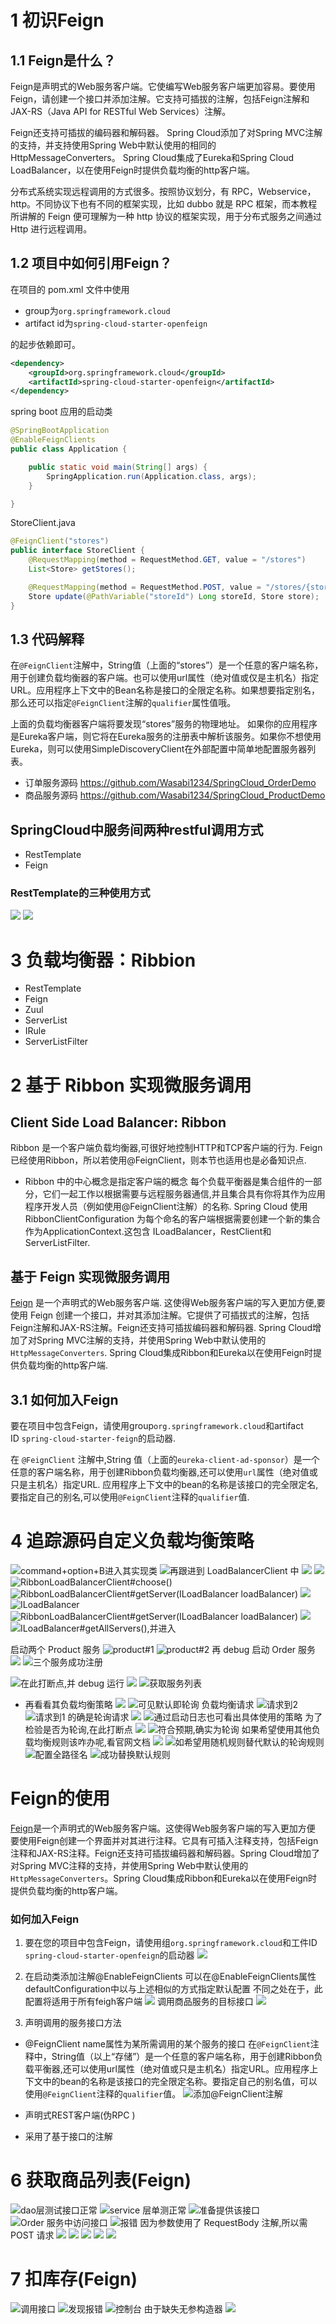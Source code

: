 # 1 初识Feign
## 1.1 Feign是什么？
Feign是声明式的Web服务客户端。它使编写Web服务客户端更加容易。要使用Feign，请创建一个接口并添加注解。它支持可插拔的注解，包括Feign注解和JAX-RS（Java API for RESTful Web Services）注解。 

Feign还支持可插拔的编码器和解码器。 Spring Cloud添加了对Spring MVC注解的支持，并支持使用Spring Web中默认使用的相同的HttpMessageConverters。 Spring Cloud集成了Eureka和Spring Cloud LoadBalancer，以在使用Feign时提供负载均衡的http客户端。

分布式系统实现远程调用的方式很多。按照协议划分，有 RPC，Webservice，http。不同协议下也有不同的框架实现，比如 dubbo 就是 RPC 框架，而本教程所讲解的 Feign 便可理解为一种 http 协议的框架实现，用于分布式服务之间通过 Http 进行远程调用。

## 1.2 项目中如何引用Feign？
在项目的 pom.xml 文件中使用
- group为`org.springframework.cloud`
- artifact id为`spring-cloud-starter-openfeign`

的起步依赖即可。
```xml
<dependency>
    <groupId>org.springframework.cloud</groupId>
    <artifactId>spring-cloud-starter-openfeign</artifactId>
</dependency>
```
spring boot 应用的启动类
```java
@SpringBootApplication
@EnableFeignClients
public class Application {

    public static void main(String[] args) {
        SpringApplication.run(Application.class, args);
    }

}
```
StoreClient.java
```java
@FeignClient("stores")
public interface StoreClient {
    @RequestMapping(method = RequestMethod.GET, value = "/stores")
    List<Store> getStores();

    @RequestMapping(method = RequestMethod.POST, value = "/stores/{storeId}", consumes = "application/json")
    Store update(@PathVariable("storeId") Long storeId, Store store);
}
```
## 1.3 代码解释
在`@FeignClient`注解中，String值（上面的“stores”）是一个任意的客户端名称，用于创建负载均衡器的客户端。也可以使用url属性（绝对值或仅是主机名）指定URL。应用程序上下文中的Bean名称是接口的全限定名称。如果想要指定别名，那么还可以指定`@FeignClient`注解的`qualifier`属性值哦。

上面的负载均衡器客户端将要发现“stores”服务的物理地址。
如果你的应用程序是Eureka客户端，则它将在Eureka服务的注册表中解析该服务。如果你不想使用Eureka，则可以使用SimpleDiscoveryClient在外部配置中简单地配置服务器列表。

- 订单服务源码
https://github.com/Wasabi1234/SpringCloud_OrderDemo
- 商品服务源码
https://github.com/Wasabi1234/SpringCloud_ProductDemo


## SpringCloud中服务间两种restful调用方式
- RestTemplate
- Feign

### RestTemplate的三种使用方式

![](https://img-blog.csdnimg.cn/img_convert/063d576b00269001ec9f0bfb067816b2.png)
![](https://img-blog.csdnimg.cn/img_convert/f0895d41315208052bbaec517ef3eb79.png)
# 3 负载均衡器：Ribbion
- RestTemplate
- Feign
- Zuul
- ServerList
- IRule
- ServerListFilter
# 2 基于 Ribbon 实现微服务调用
## Client Side Load Balancer: Ribbon
Ribbon 是一个客户端负载均衡器,可很好地控制HTTP和TCP客户端的行为.
Feign已经使用Ribbon，所以若使用@FeignClient，则本节也适用也是必备知识点.

- Ribbon 中的中心概念是指定客户端的概念
每个负载平衡器是集合组件的一部分，它们一起工作以根据需要与远程服务器通信,并且集合具有你将其作为应用程序开发人员（例如使用@FeignClient注解）的名称.
Spring Cloud 使用 RibbonClientConfiguration 为每个命名的客户端根据需要创建一个新的集合作为ApplicationContext.这包含 ILoadBalancer，RestClient和ServerListFilter.

## 基于 Feign 实现微服务调用
[Feign](https://github.com/Netflix/feign) 是一个声明式的Web服务客户端.
这使得Web服务客户端的写入更加方便,要使用 Feign 创建一个接口，并对其添加注解。它提供了可插拔式的注解，包括Feign注解和JAX-RS注解。Feign还支持可插拔编码器和解码器.
Spring Cloud增加了对Spring MVC注解的支持，并使用Spring Web中默认使用的`HttpMessageConverters`.
Spring Cloud集成Ribbon和Eureka以在使用Feign时提供负载均衡的http客户端.

## 3.1 如何加入Feign
要在项目中包含Feign，请使用group`org.springframework.cloud`和artifact ID `spring-cloud-starter-feign`的启动器.

在 `@FeignClient` 注解中,String 值（上面的`eureka-client-ad-sponsor`）是一个任意的客户端名称，用于创建Ribbon负载均衡器,还可以使用`url`属性（绝对值或只是主机名）指定URL.
应用程序上下文中的bean的名称是该接口的完全限定名,要指定自己的别名,可以使用`@FeignClient`注释的`qualifier`值.
# 4 追踪源码自定义负载均衡策略
![command+option+B进入其实现类](https://img-blog.csdnimg.cn/img_convert/4fb791522ada13cb0b503e2aec7fa5a0.png)
![再跟进到 LoadBalancerClient 中](https://img-blog.csdnimg.cn/img_convert/945094b6c2275270825b7d8aebf73883.png)
![](https://img-blog.csdnimg.cn/img_convert/db9dc5803dd372f936d41709d1cc5d22.png)
![](https://img-blog.csdnimg.cn/img_convert/5cbcccd206c9bb4f75fb2a33a904a765.png)
![RibbonLoadBalancerClient#choose()](https://img-blog.csdnimg.cn/img_convert/6b954e1a106f3735f33c054365f5c396.png)
![RibbonLoadBalancerClient#getServer(ILoadBalancer loadBalancer)](https://img-blog.csdnimg.cn/img_convert/0cf79d86e8d09048f08daf3bd25c8a9d.png)
![](https://img-blog.csdnimg.cn/img_convert/2fda2407d0b51457ddff09a277476993.png)
![ILoadBalancer](https://img-blog.csdnimg.cn/img_convert/e228d4476292937d12a96f13e460e6e3.png)
![RibbonLoadBalancerClient#getServer(ILoadBalancer loadBalancer)](https://img-blog.csdnimg.cn/img_convert/04d1885e5a21fe10c54f18cc404d1095.png)
![](https://img-blog.csdnimg.cn/img_convert/98ba75b0af776caf8e706ca1bb410868.png)
![ILoadBalancer#getAllServers(),并进入](https://img-blog.csdnimg.cn/img_convert/e8af6c3781f24ece5bbd03ed8ec8150e.png)

启动两个 Product 服务
![product#1](https://img-blog.csdnimg.cn/img_convert/f11557f931b43f380b3ffac85390609f.png)
![product#2](https://img-blog.csdnimg.cn/img_convert/79cfe88a14018a7c52f36f0db703cb06.png)
再 debug 启动 Order 服务
![](https://img-blog.csdnimg.cn/img_convert/8275e6638952a618e295bd3ca889cf5f.png)
![三个服务成功注册](https://img-blog.csdnimg.cn/img_convert/00142dcc753ad666b4d70a21f28dc937.png)

![在此打断点,并 debug 运行](https://img-blog.csdnimg.cn/img_convert/d0ba6166c6cb6e810091493b951160e2.png)
![](https://img-blog.csdnimg.cn/img_convert/d7212904083a83e0e7653e2f4a1ae010.png)
![获取服务列表](https://img-blog.csdnimg.cn/img_convert/0dd6ac9fee77c000a83e3554a7648563.png)
- 再看看其负载均衡策略
![](https://img-blog.csdnimg.cn/img_convert/1a9f8b77e0a7c6886ea0ff8c9f1629a6.png)
![可见默认即轮询](https://img-blog.csdnimg.cn/img_convert/dc071d047d0d2754254d16a80b50a330.png)
负载均衡请求
![请求到2](https://img-blog.csdnimg.cn/img_convert/c0f669b36777a2ba01e41a22a88fa033.png)
![请求到1](https://img-blog.csdnimg.cn/img_convert/9e6e5ecce3648ceb500d880626ab86bb.png)
的确是轮询请求
![](https://img-blog.csdnimg.cn/img_convert/d753dca767a82af670902dbc09f5759d.png)
![通过启动日志也可看出具体使用的策略](https://img-blog.csdnimg.cn/img_convert/3a00d51d5e8466c21baf9575ec7d91c1.png)
为了检验是否为轮询,在此打断点
![](https://img-blog.csdnimg.cn/img_convert/be186884fb3b94e9ebd25c7c48fa4f5e.png)
![符合预期,确实为轮询](https://img-blog.csdnimg.cn/img_convert/2e2652649adb5237e9a6948dec4ff016.png)
如果希望使用其他负载均衡规则该咋办呢,看官网文档
![](https://img-blog.csdnimg.cn/img_convert/be30a4ce37058d54fef33899bde2815a.png)
![如希望用随机规则替代默认的轮询规则](https://img-blog.csdnimg.cn/img_convert/ebaf05c5ebab148bbd30c68167c0ba86.png)
![配置全路径名](https://img-blog.csdnimg.cn/img_convert/916522ea7fda52a30c89295156d2384d.png)
![成功替换默认规则](https://img-blog.csdnimg.cn/img_convert/cbda241ffea8ef8476b4d7d89c06e1d8.png)

# Feign的使用
[Feign](https://github.com/Netflix/feign)是一个声明式的Web服务客户端。这使得Web服务客户端的写入更加方便 要使用Feign创建一个界面并对其进行注释。它具有可插入注释支持，包括Feign注释和JAX-RS注释。Feign还支持可插拔编码器和解码器。Spring Cloud增加了对Spring MVC注释的支持，并使用Spring Web中默认使用的`HttpMessageConverters`。Spring Cloud集成Ribbon和Eureka以在使用Feign时提供负载均衡的http客户端。

### 如何加入Feign
1. 要在您的项目中包含Feign，请使用组`org.springframework.cloud`和工件ID `spring-cloud-starter-openfeign`的启动器
![](https://img-blog.csdnimg.cn/img_convert/4c775bb31650d21696ff530e5c480b69.png)

2. 在启动类添加注解@EnableFeignClients
可以在@EnableFeignClients属性defaultConfiguration中以与上述相似的方式指定默认配置
不同之处在于，此配置将适用于所有feigh客户端
![](https://img-blog.csdnimg.cn/img_convert/5d9ba063201581aa973ea7b497365fbc.png)
调用商品服务的目标接口
![](https://img-blog.csdnimg.cn/img_convert/30d89da349ebdd16485d5c434d19631e.png)
3. 声明调用的服务接口方法
- @FeignClient 
name属性为某所需调用的某个服务的接口
在`@FeignClient`注释中，String值（以上“存储”）是一个任意的客户端名称，用于创建Ribbon负载平衡器,还可以使用url属性（绝对值或只是主机名）指定URL。应用程序上下文中的bean的名称是该接口的完全限定名称。要指定自己的别名值，可以使用`@FeignClient`注释的`qualifier`值。
![添加@FeignClient注解](https://img-blog.csdnimg.cn/img_convert/a70575ca62aa9c41d97a1b35e19e5391.png)

- 声明式REST客户端(伪RPC )
- 采用了基于接口的注解
# 6 获取商品列表(Feign)

![dao层测试接口正常](https://img-blog.csdnimg.cn/img_convert/1db017843f5691d8694d834d627013d0.png)
![service 层单测正常](https://img-blog.csdnimg.cn/img_convert/f27a50f535549c8f99ba13eab84e6e1b.png)
![准备提供该接口](https://img-blog.csdnimg.cn/img_convert/3144d3953f20d1cf30d3ddc725befc60.png)
![Order 服务中访问接口](https://img-blog.csdnimg.cn/img_convert/c3836d538196abd315f240cc118dc42d.png)
![报错](https://img-blog.csdnimg.cn/img_convert/b004b87b8f6702b8a88054c8602cfe86.png)
因为参数使用了 RequestBody 注解,所以需 POST 请求
![](https://img-blog.csdnimg.cn/img_convert/3a9e9fdef3d3382ab6bc91bf6743e56b.png)
![](https://img-blog.csdnimg.cn/img_convert/d05ae310914224703cdddd511f1df192.png)
![](https://img-blog.csdnimg.cn/img_convert/5bf2648013f572253e011137de2e190e.png)
![](https://img-blog.csdnimg.cn/img_convert/d05374f653409c0c12dda193690418bc.png)
![](https://img-blog.csdnimg.cn/img_convert/2bc1790b4db13e32bdabeb6dbf4e785f.png)
# 7 扣库存(Feign)
![调用接口](https://img-blog.csdnimg.cn/img_convert/35baa3ce789648731d85e3232013d793.png)
![发现报错](https://img-blog.csdnimg.cn/img_convert/7abd811562529dae4ab624d87cd1d311.png)
![控制台](https://img-blog.csdnimg.cn/img_convert/545b00ce686cf662db2ce52058b25247.png)
由于缺失无参构造器
![](https://img-blog.csdnimg.cn/img_convert/0f842044bb5021e797f62607fd256327.png)